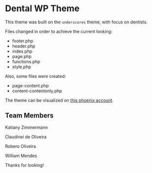 Dental WP Theme
===

This theme was built on the `underscores` theme, with focus on dentists.

Files changed in order to achieve the current looking:

* footer.php
* header.php
* index.php
* page.php
* functions.php
* style.php

Also, some files were created:

* page-content.php
* content-contentonly.php

The theme can be visualized on [this phoenix account](http://phoenix.sheridanc.on.ca/~ccit1930).


Team Members
------------

Katiany Zimmermann

Claudinei de Oliveira

Robero Oliveira

William Mendes

Thanks for looking!